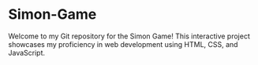 # Simon-Game
Welcome to my Git repository for the Simon Game! This interactive project showcases my proficiency in web development using HTML, CSS, and JavaScript. 
